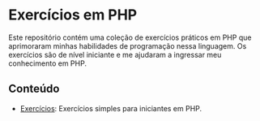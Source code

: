 # Exercícios em PHP

Este repositório contém uma coleção de exercícios práticos em PHP que aprimoraram minhas habilidades de programação nessa linguagem. Os exercícios são de nível iniciante e me ajudaram a ingressar meu conhecimento em PHP.

## Conteúdo

- [Exercícios](exercicios): Exercícios simples para iniciantes em PHP.
